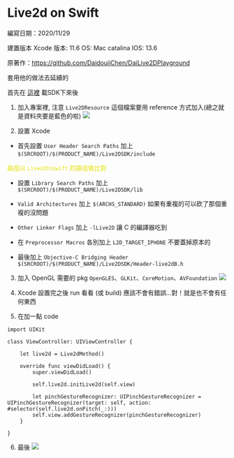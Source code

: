 # Live2d on Swift

編寫日期：2020/11/29

建置版本
Xcode 版本: 11.6
OS: Mac catalina
IOS: 13.6

原著作：https://github.com/DaidoujiChen/DaiLive2DPlayground

套用他的做法去延續的

首先在 [這裡](https://drive.google.com/file/d/1vCwgwgv78u3U66thNA7VoGjdOdGiT7lV/view?usp=sharing) 載SDK下來後

1. 加入專案裡, 注意 `Live2DResource` 這個檔案要用 reference 方式加入(總之就是資料夾要是藍色的啦)
![](https://i.imgur.com/cbiqzKw.png)

2. 設置 Xcode

- 首先設置 `User Header Search Paths`
加上
`$(SRCROOT)/$(PRODUCT_NAME)/Live2DSDK/include`

<span style="color: #E1E100;">路徑以 `Live2dInSwift` 的路徑做比對</span>

- 設置 `Library Search Paths`
加上
`$(SRCROOT)/$(PRODUCT_NAME)/Live2DSDK/lib`

- `Valid Architectures`
加上
`$(ARCHS_STANDARD)`
如果有重複的可以砍了那個重複的沒問題

- `Other Linker Flags` 加上 `-lLive2D`
讓 C 的編譯器吃到

- 在 `Preprocessor Macros`
各別加上
`L2D_TARGET_IPHONE`
不要蓋掉原本的

- 最後加上 `Objective-C Bridging Header`
`$(SRCROOT)/$(PRODUCT_NAME)/Live2DSDK/Header-live2dB.h`

3. 加入 OpenGL 需要的 pkg
`OpenGLES`、`GLKit`、`CoreMotion`、`AVFoundation`
![](https://i.imgur.com/KupWeQ5.png)

4. Xcode 設置完之後 run 看看 (或 build)
應該不會有錯誤...對！就是也不會有任何東西

5. 在加一點 code
```
import UIKit

class ViewController: UIViewController {

    let live2d = Live2dMethod()
    
    override func viewDidLoad() {
        super.viewDidLoad()
        
        self.live2d.initLive2d(self.view)
        
        let pinchGestureRecognizer: UIPinchGestureRecognizer = UIPinchGestureRecognizer(target: self, action: #selector(self.live2d.onPitch(_:)))
        self.view.addGestureRecognizer(pinchGestureRecognizer)
    }

}
```

6. 最後
![](https://i.imgur.com/BQ8dVoy.png)
